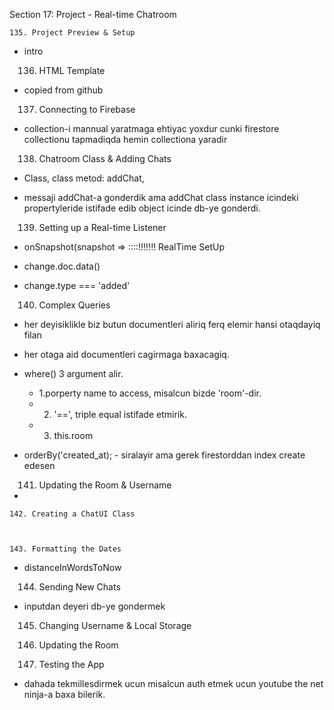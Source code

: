 Section 17: Project - Real-time Chatroom

    
    135. Project Preview & Setup

* intro
    
    
    136. HTML Template
    
* copied from github

    
    137. Connecting to Firebase

* collection-i mannual yaratmaga ehtiyac yoxdur 
cunki firestore collectionu tapmadiqda hemin collectiona yaradir

    
    
    138. Chatroom Class & Adding Chats

* Class, class metod: addChat, 
* messaji addChat-a gonderdik ama addChat class
instance icindeki propertyleride istifade edib object
  icinde db-ye gonderdi.
    
    
    
    139. Setting up a Real-time Listener

* onSnapshot(snapshot =>   ::::!!!!!!!  RealTime SetUp
* change.doc.data()
* change.type === 'added'
    
    
    140. Complex Queries

* her deyisiklikle biz butun documentleri aliriq
    ferq elemir hansi otaqdayiq filan
* her otaga aid documentleri cagirmaga baxacagiq.  
* where() 3 argument alir.
    * 1.porperty name to access, misalcun bizde 'room'-dir.
    * 2. '==',  triple equal istifade etmirik.
    * 3. this.room
* orderBy('created_at); - siralayir ama gerek firestorddan index create edesen    
    
    
    141. Updating the Room & Username

*

    
    
    142. Creating a ChatUI Class
    
    
    
    143. Formatting the Dates

* distanceInWordsToNow
    
    
    144. Sending New Chats

* inputdan deyeri db-ye gondermek
    
    
    145. Changing Username & Local Storage
    
    
    
    146. Updating the Room
    
    
    147. Testing the App

* dahada tekmillesdirmek ucun misalcun auth etmek ucun youtube  the net ninja-a baxa bilerik.
    
